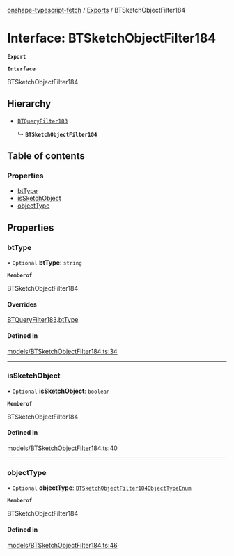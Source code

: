 [onshape-typescript-fetch](../README.md) / [Exports](../modules.md) / BTSketchObjectFilter184

# Interface: BTSketchObjectFilter184

**`Export`**

**`Interface`**

BTSketchObjectFilter184

## Hierarchy

- [`BTQueryFilter183`](BTQueryFilter183.md)

  ↳ **`BTSketchObjectFilter184`**

## Table of contents

### Properties

- [btType](BTSketchObjectFilter184.md#bttype)
- [isSketchObject](BTSketchObjectFilter184.md#issketchobject)
- [objectType](BTSketchObjectFilter184.md#objecttype)

## Properties

### btType

• `Optional` **btType**: `string`

**`Memberof`**

BTSketchObjectFilter184

#### Overrides

[BTQueryFilter183](BTQueryFilter183.md).[btType](BTQueryFilter183.md#bttype)

#### Defined in

[models/BTSketchObjectFilter184.ts:34](https://github.com/toebes/onshape-typescript-fetch/blob/3e11ae1/models/BTSketchObjectFilter184.ts#L34)

___

### isSketchObject

• `Optional` **isSketchObject**: `boolean`

**`Memberof`**

BTSketchObjectFilter184

#### Defined in

[models/BTSketchObjectFilter184.ts:40](https://github.com/toebes/onshape-typescript-fetch/blob/3e11ae1/models/BTSketchObjectFilter184.ts#L40)

___

### objectType

• `Optional` **objectType**: [`BTSketchObjectFilter184ObjectTypeEnum`](../modules.md#btsketchobjectfilter184objecttypeenum-1)

**`Memberof`**

BTSketchObjectFilter184

#### Defined in

[models/BTSketchObjectFilter184.ts:46](https://github.com/toebes/onshape-typescript-fetch/blob/3e11ae1/models/BTSketchObjectFilter184.ts#L46)
